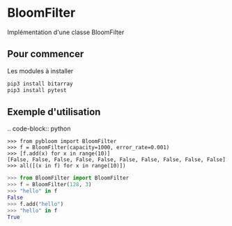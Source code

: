 # BloomFilter
Implémentation d'une classe BloomFilter 

## Pour commencer

Les modules à installer
```sh
pip3 install bitarray
pip3 install pytest
```

## Exemple d'utilisation  

.. code-block:: python

    >>> from pybloom import BloomFilter
    >>> f = BloomFilter(capacity=1000, error_rate=0.001)
    >>> [f.add(x) for x in range(10)]
    [False, False, False, False, False, False, False, False, False, False]
    >>> all([(x in f) for x in range(10)])


```python hl_lines="1 3"
>>> from BloomFilter import BloomFilter
>>> f = BloomFilter(128, 3)
>>> "hello" in f
False
>>> f.add("hello")
>>> "hello" in f
True
```